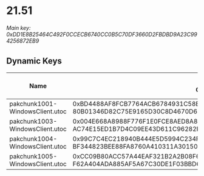 # 21.51

###### *Main key: 0xDD1E8B25464C492F0CCECB6740CC0B5C70DF3660D2FBDBD9A23C994256872EB9*

## Dynamic Keys

| Name                              | Key</br>GUID                                                                                            | High Res Textures |
|-----------------------------------|---------------------------------------------------------------------------------------------------------|-------------------|
| pakchunk1001-WindowsClient.utoc   | 0xBD4488AF8FCB7764ACB6784931C58E5846ED3DE43410E6398355D5F4E585056D</br>80B01346D82C75E9165D30C8D4670D67 | ❌                 |
| pakchunk1003-WindowsClient.utoc   | 0x004E668A8988F776F1E0FCE8AED8A88E9A936FDDBC93B71FD4FA82E983E3BF3E</br>AC74E15ED1B7D4C09EE43D611C96282F | ❌                 |
| pakchunk1004-WindowsClient.utoc   | 0x99C7C4EC218940B444E5D5994C234F0823E048157B08C2E5EA5BE917E9F3AB3C</br>BF344823BEE88FA8760A410311A30150 | ❌                 |
| pakchunk1005-WindowsClient.utoc   | 0xCC09B80ACC57A44EAF321B2A2B08F609C7BE6AC366480BF420EA3FA565724A61</br>F62A404ADA885AF5A67C30DE1F03BBD6 | ❌                 |

